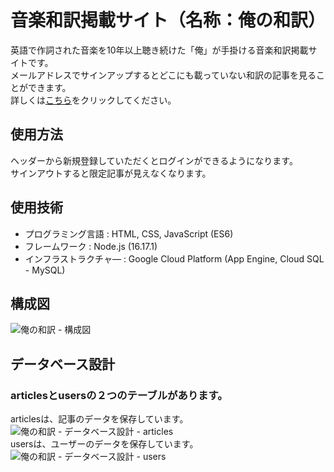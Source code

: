 # 音楽和訳掲載サイト（名称：俺の和訳）
英語で作詞された音楽を10年以上聴き続けた「俺」が手掛ける音楽和訳掲載サイトです。<br>
メールアドレスでサインアップするとどこにも載っていない和訳の記事を見ることができます。<br>
詳しくは[こちら](https://across-the-language.uw.r.appspot.com/)をクリックしてください。
## 使用方法
ヘッダーから新規登録していただくとログインができるようになります。<br>
サインアウトすると限定記事が見えなくなります。
## 使用技術
- プログラミング言語 : HTML, CSS, JavaScript (ES6)<br>
- フレームワーク : Node.js (16.17.1)<br>
- インフラストラクチャ― : Google Cloud Platform (App Engine, Cloud SQL - MySQL)
## 構成図
![俺の和訳 - 構成図](https://user-images.githubusercontent.com/117279567/222990391-103c73ca-c202-45cf-adaa-d936a7ce4613.jpg)
## データベース設計
### articlesとusersの２つのテーブルがあります。
articlesは、記事のデータを保存しています。<br>
![俺の和訳 - データベース設計 - articles](https://user-images.githubusercontent.com/117279567/223346098-ead26595-b13b-44bb-9e0d-ce6e8facde71.jpg)<br>
usersは、ユーザーのデータを保存しています。<br>
![俺の和訳 - データベース設計 - users](https://user-images.githubusercontent.com/117279567/223346122-4baf984a-53e4-45a5-bc2c-8029708e2ff4.jpg)
